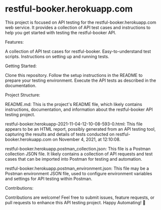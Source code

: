 # restful-booker.herokuapp.com
This project is focused on API testing for the restful-booker.herokuapp.com web service. It provides a collection of API test cases and instructions to help you get started with testing the restful-booker API.

Features:

A collection of API test cases for restful-booker.
Easy-to-understand test scripts.
Instructions on setting up and running tests.

Getting Started:

Clone this repository.
Follow the setup instructions in the README to prepare your testing environment.
Execute the API tests as described in the documentation.

Project Structure:

README.md: This is the project's README file, which likely contains instructions, documentation, and information about the restful-booker API testing project.

restful-booker.herokuapp-2021-11-04-12-10-08-593-0.html: This file appears to be an HTML report, possibly generated from an API testing tool, capturing the results and details of tests conducted on restful-booker.herokuapp.com on November 4, 2021, at 12:10:08.

restful-booker.herokuapp.postman_collection.json: This file is a Postman collection JSON file. It likely contains a collection of API requests and test cases that can be imported into Postman for testing and automation.

restful-booker.herokuapp.postman_environment.json: This file may be a Postman environment JSON file, used to configure environment variables and settings for API testing within Postman.

Contributions:

Contributions are welcome! Feel free to submit issues, feature requests, or pull requests to enhance this API testing project.
Happy Automating! 🚀





